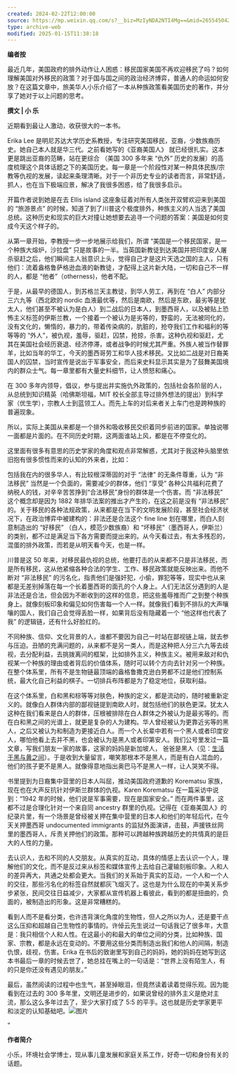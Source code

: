 ```yaml
---
created: 2024-02-22T12:00:00
source: https://mp.weixin.qq.com/s?__biz=MzIyNDA2NTI4Mg==&mid=2655450429&idx=1&sn=834541f4145b6a22fa5c62123f9fbe1c&chksm=f3a6f750c4d17e46663f2e82df2af7721b40701a644416aff4992274f65297be3e75164a8d5d#rd
type: archive-web
modified: 2025-01-15T11:38:18
---
```


**编者按**

最近几年，美国政府的排外动作让人困惑：移民国家美国不再欢迎移民了吗？如何理解美国对外移民的政策？对于国与国之间的政治经济博弈，普通人的命运如何安放？在这篇文章中，旅美华人小乐介绍了一本从种族政策看美国历史的著作，并分享了她对于以上问题的思考。

**撰文 | 小   乐**

近期看到最让人激动，收获很大的一本书。

Erika Lee 是明尼苏达大学历史系教授，专注研究美国移民，亚裔，少数族裔历史。她自己本人就是华三代。之前看她写的《亚裔美国人》 就已经很扎实。这本更是跳出亚裔的范畴，站在更综合 （美国 300 多年来 “仇外” 历史的发展）的高度梳理这个具体话题之下的美国历史。每一章是一个阶段性对某一种具体民族/宗教等仇视的发展，读起来条理清晰。对于一个非历史专业的读者而言，非常舒适，抓人，也在当下极端应景，解决了我很多困惑，给了我很多启示。

开篇作者说到她是在去 Ellis island 这座象征着对所有人类张开双臂欢迎来到美国的 “旅游景点” 的时候，知道了到了川普这个极度排外，种族主义的人当选了美国总统。这种历史和现实的巨大对撞让她想要去追寻一个问题的答案：美国是如何变成今天这个样子的。

从第一章开始，李教授一步一步地展示给我们，所谓 “美国是一个移民国家，是一个种族大熔炉，沙拉盘” 只是故事的一半。当英国新教徒到达美国并把印度安人屠杀驱赶之后，他们瞬间主人翁意识上头，觉得自己才是这片天选之国的主人，只有他们：流着盎格鲁萨格逊血液的新教徒，才配得上这片新大陆，一切和自己不一样的人，都是 “他者”（otherness)，他者不配。

于是，从最早的德国人，到苏格兰天主教徒，到华人劳工，再到在 “白人” 内部分三六九等（西北欧的 nordic 血液最优等，然后是南欧，然后是东欧，最劣等是犹太人，他们甚至不被认为是白人）到二战后的日本人，到墨西哥人，以及被贴上恐怖主义标签的伊斯兰教，一个接着一个被认为是劣等的，野蛮的，无法被同化的，没有文化的，懒惰的，暴力的，带着传染病的，肮脏的，抢夺我们工作和福利的等等等的 “外人”，被仇视，羞辱，驱赶，囚禁，抢掠，杀害。这种仇视和驱赶，尤其在美国社会经历衰退、经济停滞，或者战争的时候尤其严重。外族人被当作替罪羊，比如当年的华工，今天的墨西哥劳工和华人技术移民。又比如二战是对日裔美国人的囚禁，当时宣传是说出于军事安全，而后来史料显示其实是为了鼓舞美国境内的群众士气。每一章里都有大量史料细节，让人愤怒和痛心。

在 300 多年内领导，倡议，参与提出并实施仇外政策的，包括社会各阶层的人，从总统到知识精英（哈佛斯坦福，MIT 校长全部主导过排外想法的提出）到科学家（优生学），宗教人士到蓝领工人。而先上车的对后来者关上车门也是跨种族的普遍现象。

所以，实际上美国从来都是一个排外和吸收移民交织着同步前进的国家。单独说哪一面都是片面的。在不同历史时期，这两面谁站上风，都是在不停变化的。

这里面有很多有意思的历史学家的角度和观点非常解惑，尤其对于我这种头脑里依旧抱有很多惯性而来的认知的外来者，比如：

包括我在内的很多华人，有比较根深蒂固的对于 “法律” 的无条件尊重，认为 “非法移民” 当然是一个负面的，需要减少的群体，他们 “享受” 各种公共福利花费了纳税人的钱，对辛辛苦苦挣到“合法移民”身份的群体是一个伤害。而 “非法移民” 这个概念却是因为 1882 年排华法案的推出才产生的，在这之前是没有 “非法移民” 的。关于移民的各种法规政策，从来都是在当下的文明发展阶段，甚至社会经济状况下，在政治博弈中被建构的：非法还是合法这个 fine line 划在哪里，而白人刻意制造出的 “好移民” （白人，模范少数族裔）和 “坏移民”（墨西哥人，伊斯兰）的类别，都不过是满足当下各方需要而提出来的。从今天看过去，有太多残忍的，混蛋的排外政策，而若是从明天看今天，也是一样。

川普是这 50 年来，对移民最仇视的总统，他要打击的从来都不只是非法移民，而是所有移民，这从他紧缩各种合法的学生、工作、移民政策就能反映出来。而他不断对 “非法移民” 的污名化，指责他们是强奸犯，小偷，罪犯等等，现实中也从来都是无差别掉落在每一个长着墨西哥的面孔的个人身上。人们无法区分遇到的人是非法还是合法，但会因为不断收到的这样的信息，把这些羞辱推而广之到整个种族身上。就像刻板印象和偏见如何伤害每一个人一样。就像我们看到不排队的大声嚷嚷的国人，我们自己会觉得丢脸一样，如果背后没有隐藏着一个 “他这样也代表了我” 的逻辑链，还有什么好脸红的。

不同种族、信仰、文化背景的人，谁都不要因为自己一时站在鄙视链上端，就去参与压迫。丑陋的充满问题的，从来都不是另一类人，而是这种把人分三六九等去歧视，去分配利益，去挑拨离间的框架，比如排外主义，种族主义。被用来敌对和仇视某一个种族的理由或者背后的价值体系，随时可以转个方向去针对另一个种族。在整个体系里，所有不是生物链最顶端的盎格鲁撒克逊白男都不过是他们控制系统，最大化自己利益的棋子。一切排兵布阵都是为了稳定地位，获取利益。

在这个体系里，白和黑和棕等等对肤色，种族的定义，都是流动的，随时被重新定义的。就像白人群体内部的鄙视链提到南欧人时，就包括他们的肤色更深。犹太人这种在我们看来是白人的群体，压根被排除在白人群体之外被认为是最劣等的。而在白和黑之间的光谱上，就更是复杂的人为建构。华人曾经被认为更靠近劣等的黑人，之后又被认为和制造为更接近白人。而一个人长辈中若有一个黑人或者印度安人，哪怕他看上去并不黑，也会被认为是黑人或者印第安人。我们公号里发过一篇文章，写我们朋友一家的故事，这家的妈妈是新加坡人， 爸爸是黑人（见：[生活于黑与黄之间](https://mp.weixin.qq.com/s?__biz=MzUzMDU0ODg1Ng==&mid=2247485055&idx=1&sn=0d79ba5c2652e6a723e18a19a9afed62&scene=21#wechat_redirect)）。于是收到大量留言，嘲笑那根本不是黑人，而是有白人混血的，他们的孩子更不是黑人。就像得意地指出奥巴马不是黑人一样，让人哭笑不得。

书里提到为日裔集中营里的日本人叫屈，推动美国政府道歉的 Korematsu 家族，现在也在大声反抗针对伊斯兰群体的仇视。Karen Korematsu 在一篇采访中说到：“1942 年的时候，他们说是军事需要，现在是国家安全。” 而在两件事里，这都不过是合理化针对一个来自同 ancestry 群里的仇视。记得在《亚裔美国人》的纪录片里，有一个场景是曾经被关押在集中营里的日本人和他们的年轻后代，在今天关押墨西哥 undocumented immigrants 的监狱外面演讲，击鼓，声援铁丝网里的墨西哥人，斥责关押他们的政策。那种可以跨越种族跨越历史的共情真的是巨大的人性的力量。

去认识人，去和不同的人交朋友。从真实的互动，具体的情感上去认识一个人，理解他们的文化，而不是反过来从标签和媒体宣传上去给自己灌输刻板印象。人和人的差异再大，共通之处都会更大。当我们的关系始于真实的互动，一个人和一个人的交往，那些污名化的标签自然就都灰飞烟灭了。这也是为什么现在的中美关系步步紧张，民间交往日益减少，大家都从宣传机器上看彼此，看到的都是扭曲的，负面的，被制造出的形象。这是非常糟糕的。

看到人而不是看分类，也许违背演化角度的生物性，但人之所以为人，还是要干点这么压抑和超越自己生物性的事情的。许倬云先生说过一句话我记了很多年，大意是：我只相信个人和人性。在这最小的和最大的单位之间的分类，比如种族、国家、宗教，都是永远在变动的。不要用这些分类而制造出我们和他人的间隔，制造仇恨，歧视，伤害。Erika 在书后的致谢里写到自己的妈妈，她的妈妈在她写到这本书最后一章的时候去世了，她总挂在嘴上的一句话是：“世界上没有陌生人，有的只是你还没有遇见的朋友。”

最后，虽然阅读的过程中也生气，甚至掉眼泪，但竟然读着读着觉得乐观。因为能看到在过去的 300 多年里，文明还是进步的，如果说曾经的排外主义是绝对主流，那么这么多年过去了，至少大家打成了 5:5 的平手。这也就是历史学家更平和淡定的认知基础吧。![图片](assets/2024/3341/640.2.png)

“

**作者简介**

小乐，环境社会学博士，现从事儿童发展和家庭关系工作，好奇一切和身份有关的话题。
